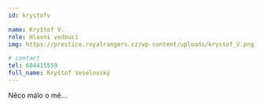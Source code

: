 ```yaml
---
id: krystofv

name: Kryštof V.
role: Hlavní vedoucí
img: https://prestice.royalrangers.cz/wp-content/uploads/krystof_V.png

# contact
tel: 604415559
full_name: Kryštof Veselovský
---
```

Něco málo o mě...